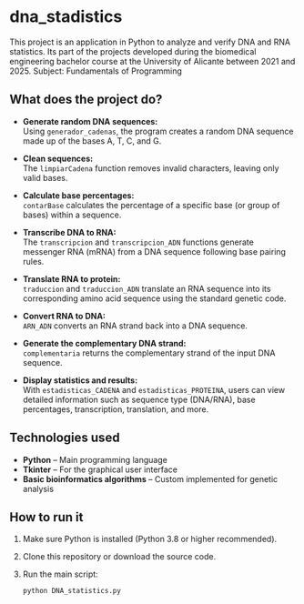 # dna_stadistics
This project is an application in Python to analyze and verify DNA and RNA statistics. Its part of the projects developed during the biomedical engineering bachelor course at the University of Alicante between 2021 and 2025.
Subject: Fundamentals of Programming


## What does the project do?

- **Generate random DNA sequences:**  
  Using `generador_cadenas`, the program creates a random DNA sequence made up of the bases A, T, C, and G.

- **Clean sequences:**  
  The `limpiarCadena` function removes invalid characters, leaving only valid bases.

- **Calculate base percentages:**  
  `contarBase` calculates the percentage of a specific base (or group of bases) within a sequence.

- **Transcribe DNA to RNA:**  
  The `transcripcion` and `transcripcion_ADN` functions generate messenger RNA (mRNA) from a DNA sequence following base pairing rules.

- **Translate RNA to protein:**  
  `traduccion` and `traduccion_ADN` translate an RNA sequence into its corresponding amino acid sequence using the standard genetic code.

- **Convert RNA to DNA:**  
  `ARN_ADN` converts an RNA strand back into a DNA sequence.

- **Generate the complementary DNA strand:**  
  `complementaria` returns the complementary strand of the input DNA sequence.

- **Display statistics and results:**  
  With `estadisticas_CADENA` and `estadisticas_PROTEINA`, users can view detailed information such as sequence type (DNA/RNA), base percentages, transcription, translation, and more.

## Technologies used

- **Python** – Main programming language  
- **Tkinter** – For the graphical user interface  
- **Basic bioinformatics algorithms** – Custom implemented for genetic analysis

## How to run it

1. Make sure Python is installed (Python 3.8 or higher recommended).
2. Clone this repository or download the source code.
3. Run the main script:

   ```bash
   python DNA_statistics.py


